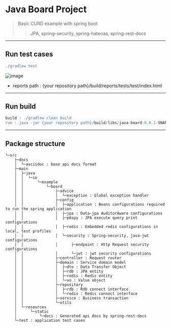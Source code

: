 Java Board Project
===
> Basic CURD example with spring boot
> > JPA, spring-security, spring-hateoas, spring-rest-docs
---

## Run test cases
```gradle
./gradlew test
```

![image](https://user-images.githubusercontent.com/14158670/138407815-7aa44828-84fa-4d4c-a527-b2a4c7b5f146.png)
- reports path : {your repository path}/build/reports/tests/test/index.html
---

## Run build
```gradle
build : ./gradlew clean build
run : java -jar {your repository path}/build/libs/java-board-0.0.1-SNAPSHOT.jar
```
---

## Package structure
```
└─src
    ├─docs
    │  └─asciidoc : base api docs format
    ├─main
    │  ├─java
    │  │  └─io
    │  │      └─example
    │  │          └─board
    │  │              ├─advice
    │  │              │  └─exception : Global exception handler
    │  │              ├─config
    │  │              │  ├─application : Beans configurations required to run the spring application 
    │  │              │  ├─jpa : Data-jpa AuditorAware configurations
    │  │              │  ├─p6spy : JPA execute query print configurations
    │  │              │  ├─redis : Embedded redis configurations in local, test profiles
    │  │              │  └─security : Spring-security, java-jwt configurations
    │  │              │      ├─endpoint : Http Request security configurations
    │  │              │      └─jwt : jwt security configurations
    │  │              ├─controller : Request router
    │  │              ├─domain : Service domain model
    │  │              │  ├─dto : Data Transfer Object
    │  │              │  ├─rdb : JPA entity
    │  │              │  ├─redis : Redis entity
    │  │              │  └─vo : Value object
    │  │              ├─repository
    │  │              │  ├─rdb : Rdb connect interface
    │  │              │  └─redis : Redis connect interface
    │  │              ├─service : Business transaction 
    │  │              └─utils
    │  └─resources
    │      └─static
    │          └─docs : Generated api docs by spring-rest-docs
    └─test : application test cases
```